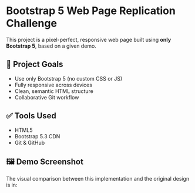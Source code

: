 # Bootstrap 5 Web Page Replication Challenge

This project is a pixel-perfect, responsive web page built using **only Bootstrap 5**, based on a given demo.

## 🎯 Project Goals
- Use only Bootstrap 5 (no custom CSS or JS)
- Fully responsive across devices
- Clean, semantic HTML structure
- Collaborative Git workflow

## ✅ Tools Used
- HTML5
- Bootstrap 5.3 CDN
- Git & GitHub

## 🖼️ Demo Screenshot
The visual comparison between this implementation and the original design is in:
